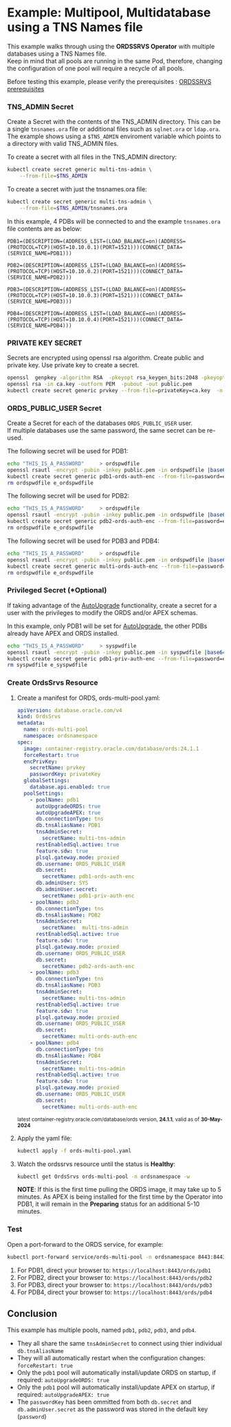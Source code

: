 # Example: Multipool, Multidatabase using a TNS Names file

This example walks through using the **ORDSSRVS Operator** with multiple databases using a TNS Names file.  
Keep in mind that all pools are running in the same Pod, therefore, changing the configuration of one pool will require
a recycle of all pools.

Before testing this example, please verify the prerequisites : [ORDSSRVS prerequisites](../README.md#prerequisites)


### TNS_ADMIN Secret

Create a Secret with the contents of the TNS_ADMIN directory.  This can be a single `tnsnames.ora` file or additional files such as `sqlnet.ora` or `ldap.ora`.
The example shows using a `$TNS_ADMIN` enviroment variable which points to a directory with valid TNS_ADMIN files.

To create a secret with all files in the TNS_ADMIN directory:
```bash
kubectl create secret generic multi-tns-admin \
    --from-file=$TNS_ADMIN
```

To create a secret with just the tnsnames.ora file:
```bash
kubectl create secret generic multi-tns-admin \
    --from-file=$TNS_ADMIN/tnsnames.ora
```

In this example, 4 PDBs will be connected to and the example `tnsnames.ora` file contents are as below:
```text
PDB1=(DESCRIPTION=(ADDRESS_LIST=(LOAD_BALANCE=on)(ADDRESS=(PROTOCOL=TCP)(HOST=10.10.0.1)(PORT=1521)))(CONNECT_DATA=(SERVICE_NAME=PDB1)))

PDB2=(DESCRIPTION=(ADDRESS_LIST=(LOAD_BALANCE=on)(ADDRESS=(PROTOCOL=TCP)(HOST=10.10.0.2)(PORT=1521)))(CONNECT_DATA=(SERVICE_NAME=PDB2)))

PDB3=(DESCRIPTION=(ADDRESS_LIST=(LOAD_BALANCE=on)(ADDRESS=(PROTOCOL=TCP)(HOST=10.10.0.3)(PORT=1521)))(CONNECT_DATA=(SERVICE_NAME=PDB3)))

PDB4=(DESCRIPTION=(ADDRESS_LIST=(LOAD_BALANCE=on)(ADDRESS=(PROTOCOL=TCP)(HOST=10.10.0.4)(PORT=1521)))(CONNECT_DATA=(SERVICE_NAME=PDB4)))
```

### PRIVATE KEY SECRET

Secrets are encrypted using openssl rsa algorithm. Create public and private key. 
Use private key to create a secret.

```bash
openssl  genpkey -algorithm RSA  -pkeyopt rsa_keygen_bits:2048 -pkeyopt rsa_keygen_pubexp:65537 > ca.key
openssl rsa -in ca.key -outform PEM  -pubout -out public.pem
kubectl create secret generic prvkey --from-file=privateKey=ca.key  -n ordsnamespace 
```

### ORDS_PUBLIC_USER Secret

Create a Secret for each of the databases `ORDS_PUBLIC_USER` user.  
If multiple databases use the same password, the same secret can be re-used.

The following secret will be used for PDB1:

```bash
echo "THIS_IS_A_PASSWORD"     > ordspwdfile
openssl rsautl -encrypt -pubin -inkey public.pem -in ordspwdfile |base64 > e_ordspwdfile
kubectl create secret generic pdb1-ords-auth-enc --from-file=password=e_ordspwdfile -n  ordsnamespace 
rm ordspwdfile e_ordspwdfile
```

The following secret will be used for PDB2:

```bash
echo "THIS_IS_A_PASSWORD"     > ordspwdfile
openssl rsautl -encrypt -pubin -inkey public.pem -in ordspwdfile |base64 > e_ordspwdfile
kubectl create secret generic pdb2-ords-auth-enc --from-file=password=e_ordspwdfile -n  ordsnamespace 
rm ordspwdfile e_ordspwdfile
```

The following secret will be used for PDB3 and PDB4:

```bash
echo "THIS_IS_A_PASSWORD"     > ordspwdfile
openssl rsautl -encrypt -pubin -inkey public.pem -in ordspwdfile |base64 > e_ordspwdfile
kubectl create secret generic multi-ords-auth-enc --from-file=password=e_ordspwdfile -n  ordsnamespace 
rm ordspwdfile e_ordspwdfile
```

### Privileged Secret (*Optional)

If taking advantage of the [AutoUpgrade](../autoupgrade.md) functionality, create a secret for a user with the privileges to modify the ORDS and/or APEX schemas.

In this example, only PDB1 will be set for [AutoUpgrade](../autoupgrade.md), the other PDBs already have APEX and ORDS installed.

```bash
echo "THIS_IS_A_PASSWORD"     > syspwdfile
openssl rsautl -encrypt -pubin -inkey public.pem -in syspwdfile |base64 > e_syspwdfile
kubectl create secret generic pdb1-priv-auth-enc --from-file=password=e_syspwdfile -n  ordsnamespace
rm syspwdfile e_syspwdfile
```

### Create OrdsSrvs Resource

1. Create a manifest for ORDS, ords-multi-pool.yaml:

    ```yaml
    apiVersion: database.oracle.com/v4
    kind: OrdsSrvs
    metadata:
      name: ords-multi-pool
      namespace: ordsnamespace
    spec:
      image: container-registry.oracle.com/database/ords:24.1.1
      forceRestart: true
      encPrivKey:
        secretName: prvkey
        passwordKey: privateKey
      globalSettings:
        database.api.enabled: true
      poolSettings:
        - poolName: pdb1
          autoUpgradeORDS: true
          autoUpgradeAPEX: true
          db.connectionType: tns
          db.tnsAliasName: PDB1
          tnsAdminSecret:
            secretName: multi-tns-admin
          restEnabledSql.active: true
          feature.sdw: true
          plsql.gateway.mode: proxied
          db.username: ORDS_PUBLIC_USER
          db.secret:
            secretName: pdb1-ords-auth-enc
          db.adminUser: SYS
          db.adminUser.secret:
            secretName: pdb1-priv-auth-enc
        - poolName: pdb2
          db.connectionType: tns
          db.tnsAliasName: PDB2
          tnsAdminSecret:
            secretName:  multi-tns-admin
          restEnabledSql.active: true
          feature.sdw: true
          plsql.gateway.mode: proxied
          db.username: ORDS_PUBLIC_USER
          db.secret:
            secretName: pdb2-ords-auth-enc
        - poolName: pdb3
          db.connectionType: tns
          db.tnsAliasName: PDB3
          tnsAdminSecret:
            secretName: multi-tns-admin
          restEnabledSql.active: true
          feature.sdw: true
          plsql.gateway.mode: proxied
          db.username: ORDS_PUBLIC_USER
          db.secret:
            secretName: multi-ords-auth-enc
        - poolName: pdb4
          db.connectionType: tns
          db.tnsAliasName: PDB4
          tnsAdminSecret:
            secretName: multi-tns-admin
          restEnabledSql.active: true
          feature.sdw: true
          plsql.gateway.mode: proxied
          db.username: ORDS_PUBLIC_USER
          db.secret:
            secretName: multi-ords-auth-enc
    ```
    <sup>latest container-registry.oracle.com/database/ords version, **24.1.1**, valid as of **30-May-2024**</sup>

1. Apply the yaml file:
    ```bash
    kubectl apply -f ords-multi-pool.yaml
    ```

1. Watch the ordssrvs resource until the status is **Healthy**:
    ```bash
    kubectl get OrdsSrvs ords-multi-pool -n ordsnamespace -w
    ```

    **NOTE**: If this is the first time pulling the ORDS image, it may take up to 5 minutes.  As APEX
    is being installed for the first time by the Operator into PDB1, it will remain in the **Preparing** 
    status for an additional 5-10 minutes.

### Test

Open a port-forward to the ORDS service, for example:

```bash
kubectl port-forward service/ords-multi-pool -n ordsnamespace 8443:8443
```

1. For PDB1, direct your browser to: `https://localhost:8443/ords/pdb1`
1. For PDB2, direct your browser to: `https://localhost:8443/ords/pdb2`
1. For PDB3, direct your browser to: `https://localhost:8443/ords/pdb3`
1. For PDB4, direct your browser to: `https://localhost:8443/ords/pdb4`

## Conclusion

This example has multiple pools, named `pdb1`, `pdb2`, `pdb3`, and `pdb4`.

* They all share the same `tnsAdminSecret` to connect using thier individual `db.tnsAliasName`
* They will all automatically restart when the configuration changes: `forceRestart: true`
* Only the `pdb1` pool will automatically install/update ORDS on startup, if required: `autoUpgradeORDS: true`
* Only the `pdb1` pool will automatically install/update APEX on startup, if required: `autoUpgradeAPEX: true`
* The `passwordKey` has been ommitted from both `db.secret` and `db.adminUser.secret` as the password was stored in the default key (`password`)
